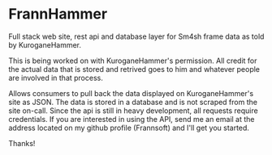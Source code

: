 # FrannHammer
Full stack web site, rest api and database layer for Sm4sh frame data as told by KuroganeHammer.

This is being worked on with KuroganeHammer's permission.  All credit for the actual data that is stored and retrived goes to him and 
whatever people are involved in that process.

Allows consumers to pull back the data displayed on KuroganeHammer's site as JSON.  The data is stored in a database and is not 
scraped from the site on-call.  Since the api is still in heavy development, all requests require credentials.  If you are interested 
in using the API, send me an email at the address located on my github profile (Frannsoft) and I'll get you started.

Thanks!
